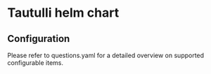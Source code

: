 # Tautulli helm chart

## Configuration

Please refer to questions.yaml for a detailed overview on supported configurable items.
